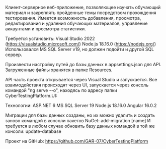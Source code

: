 Клиент-серверное веб-приложение, позволяющее изучать обучающий материал и закреплять пройденные темы посредством прохождения тестирования.
Имеется возможность добавления, просмотра, редактирования и удаления обучающих материалов, управление аккаунтами и просмотра статистики.

Требуется установить:
Visual Studio 2022 (https://visualstudio.microsoft.com/)
Node.js 18.16.0 (https://nodejs.org/)
Использовался MS SQL Server v19, но должен подойти и другой SQL сервер.

Произвести настройку путей до базы данных в appsettings.json для API.
Загруженные файлы хранятся в папке Resources.

API часть проекта открывается через Visual Studio и запускается.
Все взаимодействия происходят через UI, запускается через консоль командой "ng serve --o", находясь по адресу папки CyberTestingPlatform.UI:

Технологии:
ASP.NET 6
MS SQL Server 19
Node.js 18.16.0
Angular 16.0.2

Миграции для базы данных созданы, но их можно удалить и создать заново командой в консоли пакетов NuGet: add-migration [name]
И требуется в любом случае обновить базу данных командой в той же консоли: update-database

Проект на GitHub: https://github.com/GAR-07/CyberTestingPlatform
